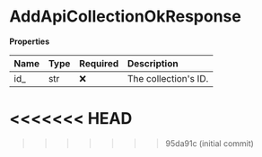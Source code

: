 # AddApiCollectionOkResponse

**Properties**

| Name | Type | Required | Description          |
| :--- | :--- | :------- | :------------------- |
| id\_ | str  | ❌       | The collection's ID. |
<<<<<<< HEAD
=======

<!-- This file was generated by liblab | https://liblab.com/ -->
>>>>>>> 95da91c (initial commit)
